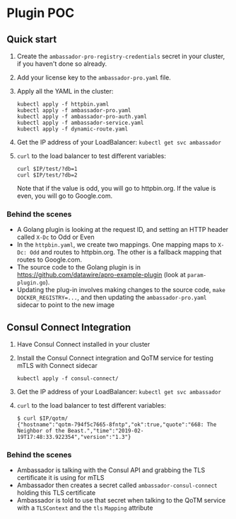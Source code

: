 # Plugin POC

## Quick start

1. Create the `ambassador-pro-registry-credentials` secret in your cluster, if you haven't done so already.
2. Add your license key to the `ambassador-pro.yaml` file.
3. Apply all the YAML in the cluster:
   
   ```
   kubectl apply -f httpbin.yaml
   kubectl apply -f ambassador-pro.yaml
   kubectl apply -f ambassador-pro-auth.yaml
   kubectl apply -f ambassador-service.yaml
   kubectl apply -f dynamic-route.yaml
   ```

4. Get the IP address of your LoadBalancer: `kubectl get svc ambassador`

5. `curl` to the load balancer to test different variables:

   ```
   curl $IP/test/?db=1
   curl $IP/test/?db=2
   ```

   Note that if the value is odd, you will go to httpbin.org. If the value is even, you will go to Google.com.

### Behind the scenes

* A Golang plugin is looking at the request ID, and setting an HTTP header called `X-Dc` to Odd or Even
* In the `httpbin.yaml`, we create two mappings. One mapping maps to `X-Dc: Odd` and routes to httpbin.org. The other is a fallback mapping that routes to Google.com.
* The source code to the Golang plugin is in https://github.com/datawire/apro-example-plugin (look at `param-plugin.go`).
* Updating the plug-in involves making changes to the source code, `make DOCKER_REGISTRY=...`, and then updating the `ambassador-pro.yaml` sidecar to point to the new image

## Consul Connect Integration

1. Have Consul Connect installed in your cluster
2. Install the Consul Connect integration and QoTM service for testing mTLS with Connect sidecar

    ```
    kubectl apply -f consul-connect/
    ```

3. Get the IP address of your LoadBalancer: `kubectl get svc ambassador`

4. `curl` to the load balancer to test different variables:

   ```
   $ curl $IP/qotm/
   {"hostname":"qotm-794f5c7665-8fntp","ok":true,"quote":"668: The Neighbor of the Beast.","time":"2019-02-19T17:48:33.922354","version":"1.3"}
   ```

### Behind the scenes

* Ambassador is talking with the Consul API and grabbing the TLS certificate it is using for mTLS
* Ambassador then creates a secret called `ambassador-consul-connect` holding this TLS certificate
* Ambassador is told to use that secret when talking to the QoTM service with a `TLSContext` and the `tls` `Mapping` attribute